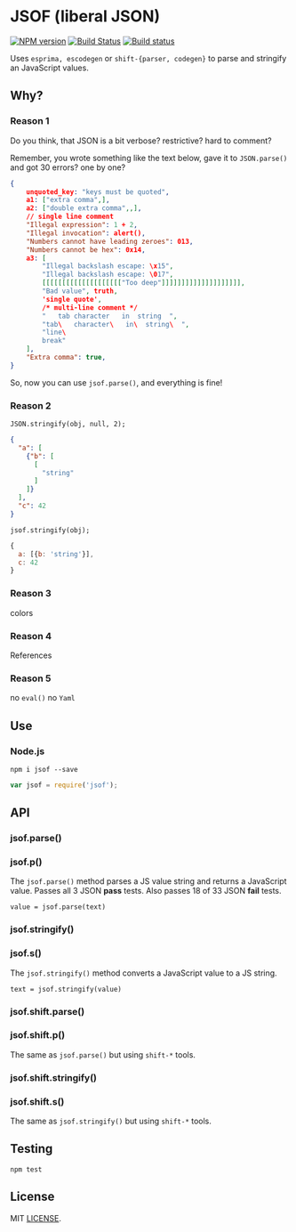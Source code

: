 # JSOF (liberal JSON)
[![NPM version](https://img.shields.io/npm/v/jsof.svg)](https://www.npmjs.org/package/jsof) [![Build Status](https://travis-ci.org/drom/jsof.svg?branch=master)](https://travis-ci.org/drom/jsof) [![Build status](https://ci.appveyor.com/api/projects/status/pcxe8l0w97jwfmil?svg=true)](https://ci.appveyor.com/project/drom/jsof)

Uses `esprima, escodegen` or `shift-{parser, codegen}` to parse and stringify an JavaScript values.

## Why?

### Reason 1

Do you think, that JSON is a bit verbose? restrictive? hard to comment?

Remember, you wrote something like the text below,  gave it to `JSON.parse()` and got 30 errors? one by one?

```json
{
    unquoted_key: "keys must be quoted",
    a1: ["extra comma",],
    a2: ["double extra comma",,],
    // single line comment
    "Illegal expression": 1 + 2,
    "Illegal invocation": alert(),
    "Numbers cannot have leading zeroes": 013,
    "Numbers cannot be hex": 0x14,
    a3: [
        "Illegal backslash escape: \x15",
        "Illegal backslash escape: \017",
        [[[[[[[[[[[[[[[[[[[["Too deep"]]]]]]]]]]]]]]]]]]]],
        "Bad value", truth,
        'single quote',
        /* multi-line comment */
        "	tab	character	in	string	",
        "tab\   character\   in\  string\  ",
        "line\
        break"
    ],
    "Extra comma": true,
}
```
So, now you can use `jsof.parse()`, and everything is fine!

### Reason 2

`JSON.stringify(obj, null, 2);`

```json
{
  "a": [
    {"b": [
      [
        "string"
      ]
    ]}
  ],
  "c": 42
}
```

`jsof.stringify(obj);`

```js
{
  a: [{b: 'string'}],
  c: 42
}
```

### Reason 3

colors

### Reason 4

References

### Reason 5

no `eval()` no `Yaml`


## Use
### Node.js

```
npm i jsof --save
```

```js
var jsof = require('jsof');
```

## API
### jsof.parse()
### jsof.p()
The `jsof.parse()` method parses a JS value string and returns a JavaScript value. Passes all 3 JSON **pass** tests. Also passes 18 of 33 JSON **fail** tests.

`value = jsof.parse(text)`

### jsof.stringify()
### jsof.s()
The `jsof.stringify()` method converts a JavaScript value to a JS string.

`text = jsof.stringify(value)`

### jsof.shift.parse()
### jsof.shift.p()
The same as `jsof.parse()` but using `shift-*` tools.

### jsof.shift.stringify()
### jsof.shift.s()
The same as `jsof.stringify()` but using `shift-*` tools.

## Testing
`npm test`

## License
MIT [LICENSE](https://github.com/drom/jsof/blob/master/LICENSE).
